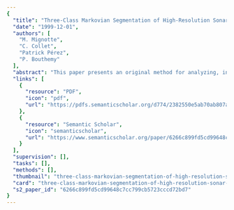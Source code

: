 ```yaml
---
{
  "title": "Three-Class Markovian Segmentation of High-Resolution Sonar Images",
  "date": "1999-12-01",
  "authors": [
    "M. Mignotte",
    "C. Collet",
    "Patrick Pérez",
    "P. Bouthemy"
  ],
  "abstract": "This paper presents an original method for analyzing, in an unsupervised way, images supplied by high resolution sonar. We aim at segmenting the sonar image into three kinds of regions: echo areas (due to the reflection of the acoustic wave on the object), shadow areas (corresponding to a lack of acoustic reverberation behind an object lying on the sea-bed), and sea-bottom reverberation areas. This unsupervised method estimates the parameters of noise distributions, modeled by a Weibull probability density function (PDF), and the label field parameters, modeled by a Markov random field (MRF). For the estimation step, we adopt a maximum likelihood technique for the noise model parameters and a least-squares method to estimate the MRF prior model. Then, in order to obtain an accurate segmentation map, we have designed a two-step process that finds the shadow and the echo regions separately, using the previously estimated parameters. First, we introduce a scale-causal and spatial model called SCM (scale causal multigrid), based on a multigrid energy minimization strategy, to find the shadow class. Second, we propose a MRF monoscale model using a priori information (at different level of knowledge) based on physical properties of each region, which allows us to distinguish echo areas from sea-bottom reverberation. This technique has been successfully applied to real sonar images and is compatible with automatic processing of massive amounts of data.",
  "links": [
    {
      "resource": "PDF",
      "icon": "pdf",
      "url": "https://pdfs.semanticscholar.org/d774/2382550e5ab70ab807a078a867d9abb24570.pdf"
    },
    {
      "resource": "Semantic Scholar",
      "icon": "semanticscholar",
      "url": "https://www.semanticscholar.org/paper/6266c899fd5cd99648c7cc799cb5723cccd72bd7"
    }
  ],
  "supervision": [],
  "tasks": [],
  "methods": [],
  "thumbnail": "three-class-markovian-segmentation-of-high-resolution-sonar-images-thumb.jpg",
  "card": "three-class-markovian-segmentation-of-high-resolution-sonar-images-card.jpg",
  "s2_paper_id": "6266c899fd5cd99648c7cc799cb5723cccd72bd7"
}
---
```


